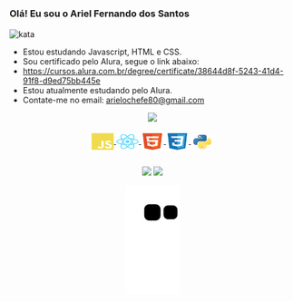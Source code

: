 ### Olá! Eu sou o Ariel Fernando dos Santos
<img align="center" alt="kata" height="100" width="600" src="https://www.codewars.com/users/Ariel%20F%20Santos/badges/large">

 -  Estou estudando Javascript, HTML e CSS.
 -  Sou certificado pelo Alura, segue o link abaixo:
 -  https://cursos.alura.com.br/degree/certificate/38644d8f-5243-41d4-91f8-d9ed75bb445e
 -  Estou atualmente estudando pelo Alura.
 -  Contate-me no email: arielochefe80@gmail.com



<div align='center'>
  <a href="https://github.com/Profacez">
  <img height="180em" src="https://github-readme-stats.vercel.app/api?username=Profacez&show_icons=true&theme=dark&include_all_commits=true&count_private=true"/>
  
<div style="display: inline_block"><br>
  <img align="center" alt="Rafa-Js" height="30" width="40" src="https://raw.githubusercontent.com/devicons/devicon/master/icons/javascript/javascript-plain.svg">
  <img align="center" alt="Rafa-React" height="30" width="40" src="https://raw.githubusercontent.com/devicons/devicon/master/icons/react/react-original.svg">
  <img align="center" alt="Rafa-HTML" height="30" width="40" src="https://raw.githubusercontent.com/devicons/devicon/master/icons/html5/html5-original.svg">
  <img align="center" alt="Rafa-CSS" height="30" width="40" src="https://raw.githubusercontent.com/devicons/devicon/master/icons/css3/css3-original.svg">
  <img align="center" alt="Rafa-Python" height="30" width="40" src="https://raw.githubusercontent.com/devicons/devicon/master/icons/python/python-original.svg">

</div>
  
  ##
 
<div> 
  <a href="https://www.instagram.com/samadhi_ariel/" target="_blank"><img src="https://img.shields.io/badge/-Instagram-%23E4405F?style=for-the-badge&logo=instagram&logoColor=white" target="_blank"></a>
  <a href = "mailto:arielochefe80@gmail.com"><img src="https://img.shields.io/badge/-Gmail-%23333?style=for-the-badge&logo=gmail&logoColor=white" target="_blank"></a>

 
  ![Snake animation](https://github.com/gabrihhh/gabrihhh/blob/output/github-contribution-grid-snake.svg)
 
</div>
